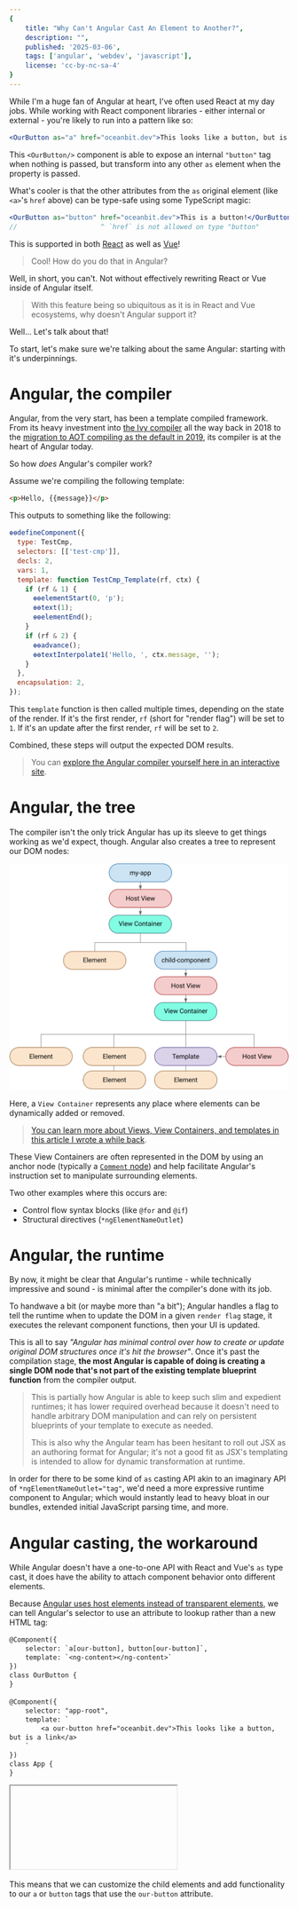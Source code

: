 ```yaml
---
{
	title: "Why Can't Angular Cast An Element to Another?",
	description: "",
	published: '2025-03-06',
	tags: ['angular', 'webdev', 'javascript'],
	license: 'cc-by-nc-sa-4'
}
---
```


While I'm a huge fan of Angular at heart, I've often used React at my day jobs.  While working with React component libraries - either internal or external - you're likely to run into a pattern like so:

```jsx
<OurButton as="a" href="oceanbit.dev">This looks like a button, but is a link</OurButton>
```

This `<OurButton/>` component is able to expose an internal `"button"` tag when nothing is passed, but transform into any other `as` element when the property is passed.

What's cooler is that the other attributes from the `as` original element (like `<a>`'s `href` above) can be type-safe using some TypeScript magic:

```jsx
<OurButton as="button" href="oceanbit.dev">This is a button!</OurButton>
//                     ^ `href` is not allowed on type "button"
```

This is supported in both [React](/posts/react-as-prop) as well as [Vue](/posts/vue-as-prop)!

> Cool! How do you do that in Angular?

Well, in short, you can't. Not without effectively rewriting React or Vue inside of Angular itself.

> With this feature being so ubiquitous as it is in React and Vue ecosystems, why doesn't Angular support it?

Well... Let's talk about that!

To start, let's make sure we're talking about the same Angular: starting with it's underpinnings.

# Angular, the compiler

Angular, from the very start, has been a template compiled framework. From its heavy investment into [the Ivy compiler](https://blog.angular.dev/a-plan-for-version-8-0-and-ivy-b3318dfc19f7?gi=50ff09ebda89) all the way back in 2018 to the [migration to AOT compiling as the default in 2019](https://angular.dev/tools/cli/aot-compiler#choosing-a-compiler), its compiler is at the heart of Angular today.

So how _does_ Angular's compiler work?

Assume we're compiling the following template:

```html
<p>Hello, {{message}}</p>
```

This outputs to something like the following:

```javascript
ɵɵdefineComponent({
  type: TestCmp,
  selectors: [['test-cmp']],
  decls: 2,
  vars: 1,
  template: function TestCmp_Template(rf, ctx) {
    if (rf & 1) {
      ɵɵelementStart(0, 'p');
      ɵɵtext(1);
      ɵɵelementEnd();
    }
    if (rf & 2) {
      ɵɵadvance();
      ɵɵtextInterpolate1('Hello, ', ctx.message, '');
    }
  },
  encapsulation: 2,
});
```

This `template` function is then called multiple times, depending on the state of the render. If it's the first render, `rf` (short for "render flag") will be set to `1`. If it's an update after the first render, `rf` will be set to `2`.

Combined, these steps will output the expected DOM results.

> You can [explore the Angular compiler yourself here in an interactive site](https://jeanmeche.github.io/angular-compiler-output/).

# Angular, the tree

The compiler isn't the only trick Angular has up its sleeve to get things working as we'd expect, though. Angular also creates a tree to represent our DOM nodes:

![TODO: Write alt](../../collections/angular-internals/posts/angular-templates-start-to-source/hierarchy_tree_example.svg)

Here, a `View Container` represents any place where elements can be dynamically added or removed.

> [You can learn more about Views, View Containers, and templates in this article I wrote a while back](https://playfulprogramming.com/posts/angular-templates-start-to-source).

These View Containers are often represented in the DOM by using an anchor node (typically a [`Comment` node](https://developer.mozilla.org/en-US/docs/Web/API/Comment)) and help facilitate Angular's instruction set to manipulate surrounding elements.

Two other examples where this occurs are:

- Control flow syntax blocks (like `@for` and `@if`)
- Structural directives (`*ngElementNameOutlet`)

# Angular, the runtime

By now, it might be clear that Angular's runtime - while technically impressive and sound - is minimal after the compiler's done with its job.

To handwave a bit (or maybe more than "a bit"); Angular handles a flag to tell the runtime when to update the DOM in a given `render flag` stage, it executes the relevant component functions, then your UI is updated.

This is all to say _"Angular has minimal control over how to create or update original DOM structures once it's hit the browser"_. Once it's past the compilation stage, **the most Angular is capable of doing is creating a single DOM node that's not part of the existing template blueprint function** from the compiler output.

> This is partially how Angular is able to keep such slim and expedient runtimes; it has lower required overhead because it doesn't need to handle arbitrary DOM manipulation and can rely on persistent blueprints of your template to execute as needed.
>
> This is also why the Angular team has been hesitant to roll out JSX as an authoring format for Angular; it's not a good fit as JSX's templating is intended to allow for dynamic transformation at runtime.

In order for there to be some kind of `as` casting API akin to an imaginary API of `*ngElementNameOutlet="tag"`, we'd need a more expressive runtime component to Angular; which would instantly lead to heavy bloat in our bundles, extended initial JavaScript parsing time, and more.

# Angular casting, the workaround

While Angular doesn't have a one-to-one API with React and Vue's `as` type cast, it does have the ability to attach component behavior onto different elements.

Because [Angular uses host elements instead of transparent elements](https://playfulprogramming.com/posts/angular-templates-dont-work-how-you-think), we can tell Angular's selector to use an attribute to lookup rather than a new HTML tag:

```angular-ts
@Component({
	selector: `a[our-button], button[our-button]`,
	template: `<ng-content></ng-content>`
})
class OurButton {
}

@Component({
	selector: "app-root",
	template: `
		<a our-button href="oceanbit.dev">This looks like a button, but is a link</a>
	`
})
class App {
}
```

<iframe data-frame-title="Attribute Selector - StackBlitz" src="pfp-code:./attribute-selector-1?template=node&embed=1&file=src%2Fmain.ts"></iframe>

This means that we can customize the child elements and add functionality to our `a` or `button` tags that use the `our-button` attribute.
